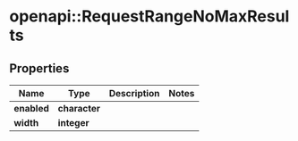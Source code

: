 # openapi::RequestRangeNoMaxResults

## Properties
Name | Type | Description | Notes
------------ | ------------- | ------------- | -------------
**enabled** | **character** |  | 
**width** | **integer** |  | 


